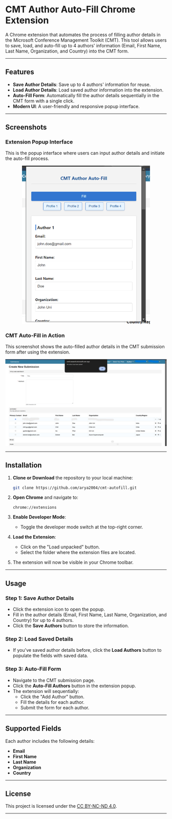 # CMT Author Auto-Fill Chrome Extension


A Chrome extension that automates the process of filling author details in the Microsoft Conference Management Toolkit (CMT). This tool allows users to save, load, and auto-fill up to 4 authors' information (Email, First Name, Last Name, Organization, and Country) into the CMT form.

---

## **Features**

- **Save Author Details**: Save up to 4 authors' information for reuse.
- **Load Author Details**: Load saved author information into the extension.
- **Auto-Fill Form**: Automatically fill the author details sequentially in the CMT form with a single click.
- **Modern UI**: A user-friendly and responsive popup interface.

---

## **Screenshots**

### **Extension Popup Interface**

This is the popup interface where users can input author details and initiate the auto-fill process.

<div style="text-align: center;">
    <img src="./docs/images/ext.png" alt="Extension Popup" width="400">
</div>


### **CMT Auto-Fill in Action**

This screenshot shows the auto-filled author details in the CMT submission form after using the extension.

![Auto-Filled Form](./docs/images/after.png)

---

## **Installation**

1. **Clone or Download** the repository to your local machine:

   ```bash
   git clone https://github.com/arya2004/cmt-autofill.git
   ```

2. **Open Chrome** and navigate to:

   ```
   chrome://extensions
   ```

3. **Enable Developer Mode**:
   - Toggle the developer mode switch at the top-right corner.

4. **Load the Extension**:
   - Click on the "Load unpacked" button.
   - Select the folder where the extension files are located.

5. The extension will now be visible in your Chrome toolbar.

---

## **Usage**

### **Step 1: Save Author Details**
- Click the extension icon to open the popup.
- Fill in the author details (Email, First Name, Last Name, Organization, and Country) for up to 4 authors.
- Click the **Save Authors** button to store the information.

### **Step 2: Load Saved Details**
- If you've saved author details before, click the **Load Authors** button to populate the fields with saved data.

### **Step 3: Auto-Fill Form**
- Navigate to the CMT submission page.
- Click the **Auto-Fill Authors** button in the extension popup.
- The extension will sequentially:
  - Click the "Add Author" button.
  - Fill the details for each author.
  - Submit the form for each author.

---

## **Supported Fields**

Each author includes the following details:
- **Email**
- **First Name**
- **Last Name**
- **Organization**
- **Country**

---

## **License**

This project is licensed under the [CC BY-NC-ND 4.0](LICENSE).

---

